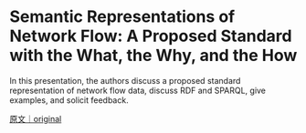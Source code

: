 
# Semantic Representations of Network Flow: A Proposed Standard with the What, the Why, and the How

In this presentation, the authors discuss a proposed standard representation of network flow data, discuss RDF and SPARQL, give examples, and solicit feedback.

[原文｜original](https://insights.sei.cmu.edu/library/semantic-representations-of-network-flow-a-proposed-standard-with-the-what-the-why-and-the-how/)
        